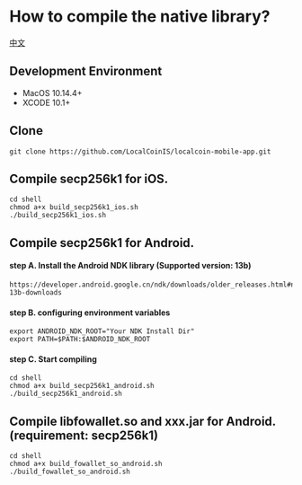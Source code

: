 # How to compile the native library?

[中文](native_lib_compile_zh.md)

## Development Environment

* MacOS 10.14.4+
* XCODE 10.1+

## Clone
```
git clone https://github.com/LocalCoinIS/localcoin-mobile-app.git
```

## Compile secp256k1 for iOS.
```
cd shell
chmod a+x build_secp256k1_ios.sh
./build_secp256k1_ios.sh
```

## Compile secp256k1 for Android.

#### step A. Install the Android NDK library (Supported version: 13b)
```
https://developer.android.google.cn/ndk/downloads/older_releases.html#ndk-13b-downloads
```

#### step B. configuring environment variables
```
export ANDROID_NDK_ROOT="Your NDK Install Dir"
export PATH=$PATH:$ANDROID_NDK_ROOT
```

#### step C. Start compiling
```
cd shell
chmod a+x build_secp256k1_android.sh
./build_secp256k1_android.sh
```

## Compile libfowallet.so and xxx.jar for Android. (requirement: secp256k1)
```
cd shell
chmod a+x build_fowallet_so_android.sh
./build_fowallet_so_android.sh
```